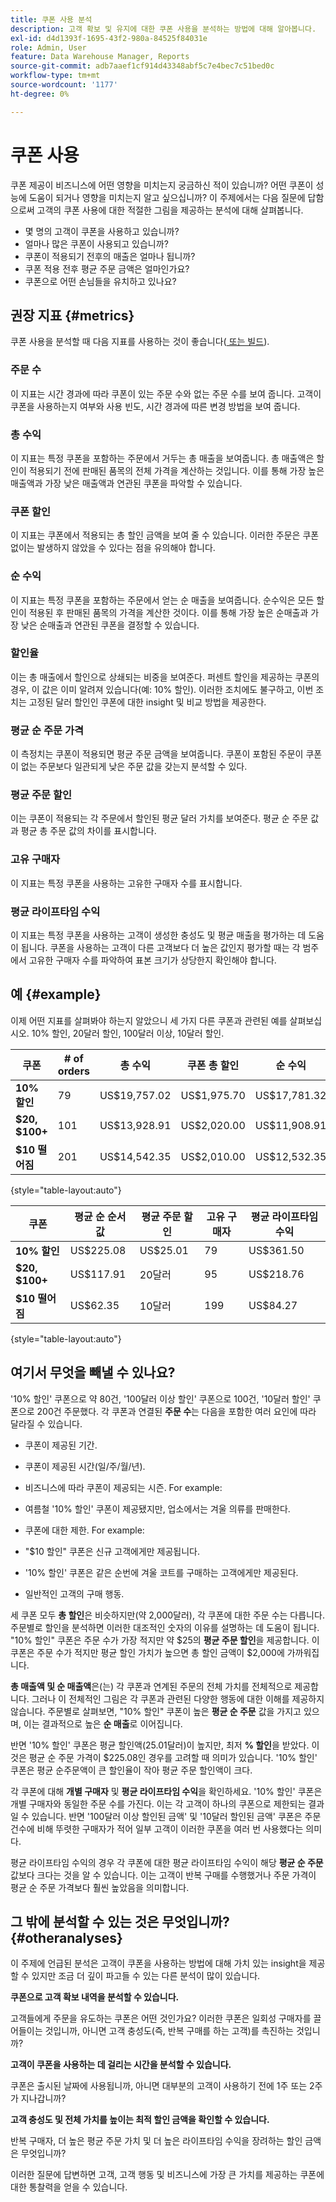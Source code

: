 ```yaml
---
title: 쿠폰 사용 분석
description: 고객 확보 및 유지에 대한 쿠폰 사용을 분석하는 방법에 대해 알아봅니다.
exl-id: d4d1393f-1695-43f2-980a-84525f84031e
role: Admin, User
feature: Data Warehouse Manager, Reports
source-git-commit: adb7aaef1cf914d43348abf5c7e4bec7c51bed0c
workflow-type: tm+mt
source-wordcount: '1177'
ht-degree: 0%

---
```


# 쿠폰 사용

쿠폰 제공이 비즈니스에 어떤 영향을 미치는지 궁금하신 적이 있습니까? 어떤 쿠폰이 성능에 도움이 되거나 영향을 미치는지 알고 싶으십니까? 이 주제에서는 다음 질문에 답함으로써 고객의 쿠폰 사용에 대한 적절한 그림을 제공하는 분석에 대해 살펴봅니다.

* 몇 명의 고객이 쿠폰을 사용하고 있습니까?
* 얼마나 많은 쿠폰이 사용되고 있습니까?
* 쿠폰이 적용되기 전후의 매출은 얼마나 됩니까?
* 쿠폰 적용 전후 평균 주문 금액은 얼마인가요?
* 쿠폰으로 어떤 손님들을 유치하고 있나요?

## 권장 지표 {#metrics}

쿠폰 사용을 분석할 때 다음 지표를 사용하는 것이 좋습니다([&#x200B; 또는 빌드](../../data-user/reports/ess-manage-data-metrics.md)).

### 주문 수

이 지표는 시간 경과에 따라 쿠폰이 있는 주문 수와 없는 주문 수를 보여 줍니다. 고객이 쿠폰을 사용하는지 여부와 사용 빈도, 시간 경과에 따른 변경 방법을 보여 줍니다.

### 총 수익

이 지표는 특정 쿠폰을 포함하는 주문에서 거두는 총 매출을 보여줍니다. 총 매출액은 할인이 적용되기 전에 판매된 품목의 전체 가격을 계산하는 것입니다. 이를 통해 가장 높은 매출액과 가장 낮은 매출액과 연관된 쿠폰을 파악할 수 있습니다.

### 쿠폰 할인

이 지표는 쿠폰에서 적용되는 총 할인 금액을 보여 줄 수 있습니다. 이러한 주문은 쿠폰 없이는 발생하지 않았을 수 있다는 점을 유의해야 합니다.

### 순 수익

이 지표는 특정 쿠폰을 포함하는 주문에서 얻는 순 매출을 보여줍니다. 순수익은 모든 할인이 적용된 후 판매된 품목의 가격을 계산한 것이다. 이를 통해 가장 높은 순매출과 가장 낮은 순매출과 연관된 쿠폰을 결정할 수 있습니다.

### 할인율

이는 총 매출에서 할인으로 상쇄되는 비중을 보여준다. 퍼센트 할인을 제공하는 쿠폰의 경우, 이 값은 이미 알려져 있습니다(예: 10% 할인). 이러한 조치에도 불구하고, 이번 조치는 고정된 달러 할인인 쿠폰에 대한 insight 및 비교 방법을 제공한다.

### 평균 순 주문 가격

이 측정치는 쿠폰이 적용되면 평균 주문 금액을 보여줍니다. 쿠폰이 포함된 주문이 쿠폰이 없는 주문보다 일관되게 낮은 주문 값을 갖는지 분석할 수 있다.

### 평균 주문 할인

이는 쿠폰이 적용되는 각 주문에서 할인된 평균 달러 가치를 보여준다. 평균 순 주문 값과 평균 총 주문 값의 차이를 표시합니다.

### 고유 구매자

이 지표는 특정 쿠폰을 사용하는 고유한 구매자 수를 표시합니다.

### 평균 라이프타임 수익

이 지표는 특정 쿠폰을 사용하는 고객이 생성한 충성도 및 평균 매출을 평가하는 데 도움이 됩니다. 쿠폰을 사용하는 고객이 다른 고객보다 더 높은 값인지 평가할 때는 각 범주에서 고유한 구매자 수를 파악하여 표본 크기가 상당한지 확인해야 합니다.

## 예 {#example}

이제 어떤 지표를 살펴봐야 하는지 알았으니 세 가지 다른 쿠폰과 관련된 예를 살펴보십시오. 10% 할인, 20달러 할인, 100달러 이상, 10달러 할인.

| **쿠폰** | **# of orders** | **총 수익** | **쿠폰 총 할인** | **순 수익** | **할인율** |
|-----|-----|-----|-----|-----|-----|
| **10% 할인** | 79 | US$19,757.02 | US$1,975.70 | US$17,781.32 | 10.00% |
| **$20, $100+** | 101 | US$13,928.91 | US$2,020.00 | US$11,908.91 | 14.50% |
| **$10 떨어짐** | 201 | US$14,542.35 | US$2,010.00 | US$12,532.35 | 13.82% |

{style="table-layout:auto"}


| **쿠폰** | **평균 순 순서 값** | **평균 주문 할인** | **고유 구매자** | **평균 라이프타임 수익** |
|-----|-----|-----|-----|-----|
| **10% 할인** | US$225.08 | US$25.01 | 79 | US$361.50 |
| **$20, $100+** | US$117.91 | 20달러 | 95 | US$218.76 |
| **$10 떨어짐** | US$62.35 | 10달러 | 199 | US$84.27 |

{style="table-layout:auto"}

## 여기서 무엇을 빼낼 수 있나요?

&#39;10% 할인&#39; 쿠폰으로 약 80건, &#39;100달러 이상 할인&#39; 쿠폰으로 100건, &#39;10달러 할인&#39; 쿠폰으로 200건 주문했다. 각 쿠폰과 연결된 **주문 수**&#x200B;는 다음을 포함한 여러 요인에 따라 달라질 수 있습니다.

* 쿠폰이 제공된 기간.
* 쿠폰이 제공된 시간(일/주/월/년).
* 비즈니스에 따라 쿠폰이 제공되는 시즌. For example:
* 여름철 &#39;10% 할인&#39; 쿠폰이 제공됐지만, 업소에서는 겨울 의류를 판매한다.

* 쿠폰에 대한 제한. For example:
* &quot;$10 할인&quot; 쿠폰은 신규 고객에게만 제공됩니다.
* &#39;10% 할인&#39; 쿠폰은 같은 순번에 겨울 코트를 구매하는 고객에게만 제공된다.

* 일반적인 고객의 구매 행동.

세 쿠폰 모두 **총 할인**&#x200B;은 비슷하지만(약 2,000달러), 각 쿠폰에 대한 주문 수는 다릅니다. 주문별로 할인을 분석하면 이러한 대조적인 숫자의 이유를 설명하는 데 도움이 됩니다. &quot;10% 할인&quot; 쿠폰은 주문 수가 가장 적지만 약 $25의 **평균 주문 할인**&#x200B;을 제공합니다. 이 쿠폰은 주문 수가 적지만 평균 할인 가치가 높으면 총 할인 금액이 $2,000에 가까워집니다.

**총 매출액 및 순 매출액**&#x200B;은(는) 각 쿠폰과 연계된 주문의 전체 가치를 전체적으로 제공합니다. 그러나 이 전체적인 그림은 각 쿠폰과 관련된 다양한 행동에 대한 이해를 제공하지 않습니다. 주문별로 살펴보면, &quot;10% 할인&quot; 쿠폰이 높은 **평균 순 주문** 값을 가지고 있으며, 이는 결과적으로 높은 **순 매출**&#x200B;로 이어집니다.

반면 &#39;10% 할인&#39; 쿠폰은 평균 할인액(25.01달러)이 높지만, 최저 **% 할인**&#x200B;을 받았다. 이것은 평균 순 주문 가격이 $225.08인 경우를 고려할 때 의미가 있습니다. &#39;10% 할인&#39; 쿠폰은 평균 순주문액이 큰 할인율이 작아 평균 주문 할인액이 크다.

각 쿠폰에 대해 **개별 구매자** 및 **평균 라이프타임 수익**&#x200B;을 확인하세요. &#39;10% 할인&#39; 쿠폰은 개별 구매자와 동일한 주문 수를 가진다. 이는 각 고객이 하나의 쿠폰으로 제한되는 결과일 수 있습니다. 반면 &#39;100달러 이상 할인된 금액&#39; 및 &#39;10달러 할인된 금액&#39; 쿠폰은 주문 건수에 비해 뚜렷한 구매자가 적어 일부 고객이 이러한 쿠폰을 여러 번 사용했다는 의미다.

평균 라이프타임 수익의 경우 각 쿠폰에 대한 평균 라이프타임 수익이 해당 **평균 순 주문** 값보다 크다는 것을 알 수 있습니다. 이는 고객이 반복 구매를 수행했거나 주문 가격이 평균 순 주문 가격보다 훨씬 높았음을 의미합니다.

## 그 밖에 분석할 수 있는 것은 무엇입니까? {#otheranalyses}

이 주제에 언급된 분석은 고객이 쿠폰을 사용하는 방법에 대해 가치 있는 insight을 제공할 수 있지만 조금 더 깊이 파고들 수 있는 다른 분석이 많이 있습니다.

**쿠폰으로 고객 확보 내역을 분석할 수 있습니다.**

고객들에게 주문을 유도하는 쿠폰은 어떤 것인가요? 이러한 쿠폰은 일회성 구매자를 끌어들이는 것입니까, 아니면 고객 충성도(즉, 반복 구매를 하는 고객)를 촉진하는 것입니까?

**고객이 쿠폰을 사용하는 데 걸리는 시간을 분석할 수 있습니다.**

쿠폰은 출시된 날짜에 사용됩니까, 아니면 대부분의 고객이 사용하기 전에 1주 또는 2주가 지나갑니까?

**고객 충성도 및 전체 가치를 높이는 최적 할인 금액을 확인할 수 있습니다.**

반복 구매자, 더 높은 평균 주문 가치 및 더 높은 라이프타임 수익을 장려하는 할인 금액은 무엇입니까?

이러한 질문에 답변하면 고객, 고객 행동 및 비즈니스에 가장 큰 가치를 제공하는 쿠폰에 대한 통찰력을 얻을 수 있습니다.
